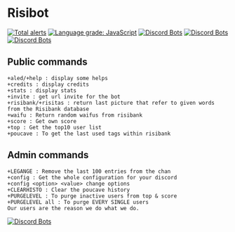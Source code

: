 # Risibot

[![Total alerts](https://img.shields.io/lgtm/alerts/g/benftwc/risibot-discordjs.svg?logo=lgtm&logoWidth=18)](https://lgtm.com/projects/g/benftwc/risibot-discordjs/alerts/) [![Language grade: JavaScript](https://img.shields.io/lgtm/grade/javascript/g/benftwc/risibot-discordjs.svg?logo=lgtm&logoWidth=18)](https://lgtm.com/projects/g/benftwc/risibot-discordjs/context:javascript) [![Discord Bots](https://top.gg/api/widget/status/484127854326710300.svg)](https://top.gg/bot/484127854326710300) [![Discord Bots](https://top.gg/api/widget/servers/484127854326710300.svg?noavatar=true)](https://top.gg/bot/484127854326710300) [![Discord Bots](https://top.gg/api/widget/upvotes/484127854326710300.svg?noavatar=true)](https://top.gg/bot/484127854326710300)




## Public commands
```
+aled/+help : display some helps
+credits : display credits
+stats : display stats
+invite : get url invite for the bot
+risibank/+risitas : return last picture that refer to given words from the Risibank database
+waifu : Return random waifus from risibank
+score : Get own score
+top : Get the top10 user list
+poucave : To get the last used tags within risibank
```
## Admin commands
```
+LEGANGE : Remove the last 100 entries from the chan
+config : Get the whole configuration for your discord
+config <option> <value> change options
+CLEARHISTO : Clear the poucave history
+PURGELEVEL : To purge inactive users from top & score
+PURGELEVEL all : To purge EVERY SINGLE users
Our users are the reason we do what we do.
```
[![Discord Bots](https://discordbots.org/api/widget/484127854326710300.svg)](https://discordbots.org/bot/484127854326710300)
